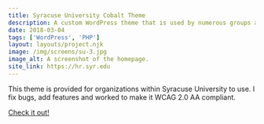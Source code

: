 ```yaml
---
title: Syracuse University Cobalt Theme
description: A custom WordPress theme that is used by numerous groups accross campus.
date: 2018-03-04
tags: ['WordPress', 'PHP']
layout: layouts/project.njk
image: /img/screens/su-3.jpg
image_alt: A screenshot of the homepage.
site_link: https://hr.syr.edu
---
```

This theme is provided for organizations within Syracuse University to use. I fix bugs, add features and worked to make it WCAG 2.0 AA compliant.

<a href="{{ site_link | url }}">Check it out!</a>